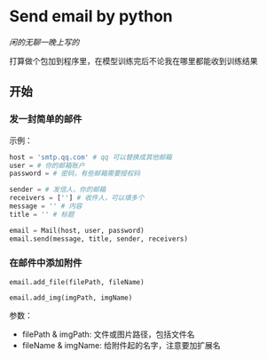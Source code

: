 # Send email by python
 
_闲的无聊一晚上写的_

打算做个包加到程序里，在模型训练完后不论我在哪里都能收到训练结果

## 开始

### 发一封简单的邮件

示例：

```python
host = 'smtp.qq.com' # qq 可以替换成其他邮箱
user = # 你的邮箱账户
password = # 密码，有些邮箱需要授权码

sender = # 发信人，你的邮箱
receivers = [''] # 收件人，可以填多个
message = '' # 内容
title = '' # 标题

email = Mail(host, user, password)
email.send(message, title, sender, receivers)
```

### 在邮件中添加附件

`email.add_file(filePath, fileName)`

`email.add_img(imgPath, imgName)`

参数：
- filePath & imgPath: 文件或图片路径，包括文件名
- fileName & imgName: 给附件起的名字，注意要加扩展名
